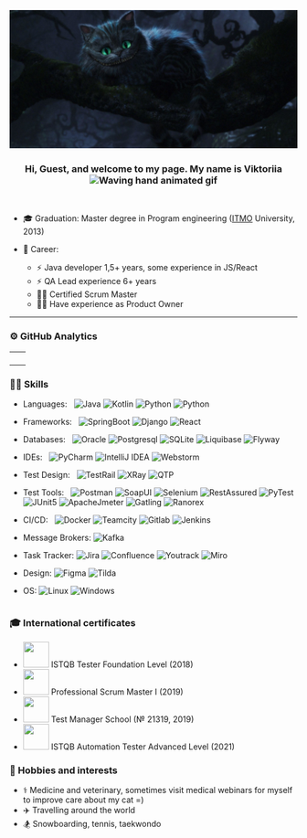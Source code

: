![banner](17716.jpg)
<p align="center"> <h3 align="center"> Hi, Guest, and welcome to my page. My name is Viktoriia  <img src="https://raw.githubusercontent.com/nixin72/nixin72/master/wave.gif" 
         alt="Waving hand animated gif"
         height="45"
         width="45" /></h3>
<p align="center">
<a href="mailto:viktoriia.it.work@gmail.com"><img src="https://img.shields.io/badge/Gmail-D14836?style=for-the-badge&logo=gmail&logoColor=white" alt=""/> </a>

[//]: # (<a href="https://www.linkedin.com/in/__/"><img src="https://img.shields.io/badge/-LinkedIn-black.svg?style=for-the-badge&logo=linkedin&colorB=darkblue" alt=""/> </a>)
</p>

* 🎓 Graduation: Master degree in Program engineering ([ITMO](https://en.itmo.ru/en/page/42/Facts_&_Figures.htm) University, 2013)


* 👷  Career:
  * ⚡ Java developer 1,5+ years, some experience in JS/React
  * ⚡ ️QA Lead experience 6+ years
  * 🙋🏻 Certified Scrum Master
  * 🙋🏻 Have experience as Product Owner

***
### ⚙ GitHub Analytics
<table style="width:100%">
  <tr>
       <td><img src="https://github-readme-stats-qxg5.vercel.app/api?username=AdeleDev&show_icons=true&theme=dark&locale=en&hide_border=true" alt="" /></td>
       <td><img height="180em" src="https://github-readme-stats-qxg5.vercel.app/api/top-langs/?username=AdeleDev&langs_count=8&theme=dark&hide_border=true&layout=compact" alt=""></td>
</tr>
</table>

### 👩‍💻 Skills

<table style="width:100%">
  <tr>

- Languages: &nbsp;
  ![Java](https://img.shields.io/badge/-☕%20Java-333333?style=flat)
  ![Kotlin](https://img.shields.io/badge/-Kotlin-333333?style=flat&logo=kotlin)
  ![Python](https://img.shields.io/badge/-Python-333333?style=flat&logo=python)
  ![Python](https://img.shields.io/badge/-Javascript-333333?style=flat&logo=javascript)


- Frameworks: &nbsp;
  ![SpringBoot](https://img.shields.io/badge/-SpringBoot-333333?style=flat&logo=springboot)
  ![Django](https://img.shields.io/badge/-Django-333333?style=flat&logo=django)
  ![React](https://img.shields.io/badge/-React-333333?style=flat&logo=react)


- Databases:  &nbsp;
  ![Oracle](https://img.shields.io/badge/-Oracle-333333?style=flat&logoColor=red&logo=oracle)
  ![Postgresql](https://img.shields.io/badge/-PostgreSQL-333333?style=flat&logoColor=lightblue&logo=postgresql)
  ![SQLite](https://img.shields.io/badge/-SQLite-333333?style=flat&logoColor=blue&logo=sqlite)
  ![Liquibase](https://img.shields.io/badge/-Liquibase-333333?style=flat&logoColor=orange&logo=liquibase)
  ![Flyway](https://img.shields.io/badge/-Flyway-333333?style=flat&logoColor=red&logo=flyway)

- IDEs: &nbsp;
  ![PyCharm](https://img.shields.io/badge/-Py%20Charm-333333?style=flat&logo=pycharm&logoColor=green)
  ![IntelliJ IDEA](https://img.shields.io/badge/-IntelliJ%20IDEA-333333?style=flat&logo=intellij-idea&logoColor=blue)
  ![Webstorm](https://img.shields.io/badge/-Web%20Storm-333333?style=flat&logo=webstorm&logoColor=lightblue)

</tr>
<tr>

- Test Design: &nbsp;
  ![TestRail](https://img.shields.io/badge/-🌈️%20Test%20Rail-333333?style=flat)
  ![XRay](https://img.shields.io/badge/-XRay-333333?style=flat&logo=jira&logoColor=blue)
  ![QTP](https://img.shields.io/badge/-Quick%20Test%20Professional-333333?style=flat&logo=hp&logoColor=blue)

- Test Tools: &nbsp;
  ![Postman](https://img.shields.io/badge/-Postman-333333?style=flat&logo=postman)
  ![SoapUI](https://img.shields.io/badge/-🧩%20Soap%20UI-333333?style=flat&logo=soapui)
  ![Selenium](https://img.shields.io/badge/-Selenium-333333?style=flat&logo=selenium)
  ![RestAssured](https://img.shields.io/badge/-🪐️%20Rest%20Assured-333333?style=flat&logo=restAssured)
  ![PyTest](https://img.shields.io/badge/-PyTest-333333?style=flat&logo=pytest)
  ![JUnit5](https://img.shields.io/badge/-JUnit5-333333?style=flat&logo=JUnit5)
  ![ApacheJmeter](https://img.shields.io/badge/-Apache%20Jmeter-333333?style=flat&logo=apachejmeter)
  ![Gatling](https://img.shields.io/badge/-Gatling-333333?style=flat&logo=gatling)
  ![Ranorex](https://img.shields.io/badge/-🎯%20Ranorex-333333?style=flat&logo=ranorex)

</tr>
<tr>

- CI/CD: &nbsp;
  ![Docker](https://img.shields.io/badge/-Docker-333333?style=flat&logo=docker)
  ![Teamcity](https://img.shields.io/badge/-Teamcity-333333?style=flat&logo=teamcity)
  ![Gitlab](https://img.shields.io/badge/-Gitlab-333333?style=flat&logo=gitlab)
  ![Jenkins](https://img.shields.io/badge/-Jenkins-333333?style=flat&logo=jenkins)

</tr>
<tr>

- Message Brokers:
  ![Kafka](https://img.shields.io/badge/-Apache%20Kafka-333333?style=flat&logo=apachekafka&logoColor=blueviolet)

</tr>
<tr>

- Task Tracker:
  ![Jira](https://img.shields.io/badge/-Jira-333333?style=flat&logo=jira&logoColor=blue)
  ![Confluence](https://img.shields.io/badge/-Confluence-333333?style=flat&logo=confluence&logoColor=blue)
  ![Youtrack](https://img.shields.io/badge/-YouTrack-333333?style=flat&logo=intellij-idea&logoColor=blueviolet)
  ![Miro](https://img.shields.io/badge/-Miro-333333?style=flat&logo=miro&logoColor=yellow)
  
- Design:
  ![Figma](https://img.shields.io/badge/-Figma-333333?style=flat&logo=figma)
  ![Tilda](https://img.shields.io/badge/-🖌%20Tilda-333333?style=flat&logo=restAssured)

</tr>
<tr>

- OS:
  ![Linux](https://img.shields.io/badge/-Linux-333333?style=flat&logo=linux)
  ![Windows](https://img.shields.io/badge/-Windows-333333?style=flat&logo=windows&logoColor=blue)

</tr>
</table>


###  🎓 International certificates
* <img height="45" width="45" src="https://www.gasq.org/files/content/gasq/downloads/certification/ISTQB/ISTQB.png" alt=""/>
  ISTQB Tester Foundation Level (2018)
* <img height="45" width="45" src="https://images.credly.com/images/db768524-81d9-435e-96fc-33b517e15616/blob.png" alt=""/>
  Professional Scrum Master I (2019)
* <img height="45" width="45" src="https://hsto.org/getpro/moikrug/uploads/company/522/837/878/logo/medium_2e8e8e96756aec26513a90732c61d0f3.jpg" alt=""/>
  Test Manager School (№ 21319, 2019)
* <img height="45" width="45" src="https://www.gasq.org/files/content/gasq/downloads/certification/ISTQB/ISTQB.png" alt=""/>
  ISTQB Automation Tester Advanced Level (2021)

### 🤍 Hobbies and interests
* ⚕️ Medicine and veterinary, sometimes visit medical webinars for myself to improve care about my cat =)
* ✈️ Travelling around the world
* 🏂   Snowboarding, tennis, taekwondo
